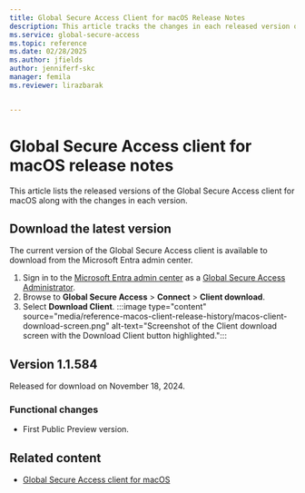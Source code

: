 ```yaml
---
title: Global Secure Access Client for macOS Release Notes
description: This article tracks the changes in each released version of the Global Secure Access client for macOS.
ms.service: global-secure-access
ms.topic: reference
ms.date: 02/28/2025
ms.author: jfields
author: jenniferf-skc
manager: femila
ms.reviewer: lirazbarak


---
```

# Global Secure Access client for macOS release notes
This article lists the released versions of the Global Secure Access client for macOS along with the changes in each version.   

## Download the latest version
The current version of the Global Secure Access client is available to download from the Microsoft Entra admin center.

1. Sign in to the [Microsoft Entra admin center](https://entra.microsoft.com) as a [Global Secure Access Administrator](/azure/active-directory/roles/permissions-reference#global-secure-access-administrator).
1. Browse to **Global Secure Access** > **Connect** > **Client download**.
1. Select **Download Client**.
:::image type="content" source="media/reference-macos-client-release-history/macos-client-download-screen.png" alt-text="Screenshot of the Client download screen with the Download Client button highlighted.":::

## Version 1.1.584
Released for download on November 18, 2024.

### Functional changes
- First Public Preview version.

## Related content
- [Global Secure Access client for macOS](how-to-install-macos-client.md)